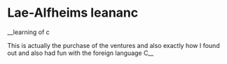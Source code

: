 # Lae-Alfheims leananc

__learning of c

This is actually the purchase of the ventures and also
exactly how I found out and also had fun with the foreign language C__

<!-- vim: tw=70
-->
